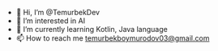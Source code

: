 - 👋 Hi, I’m @TemurbekDev
- 👀 I’m interested in AI
- 🌱 I’m currently learning Kotlin, Java language
- 📫 How to reach me temurbekboymurodov03@gmail.com

<!---
TemurbekDev/TemurbekDev is a ✨ special ✨ repository because its `README.md` (this file) appears on your GitHub profile.
You can click the Preview link to take a look at your changes.
--->
